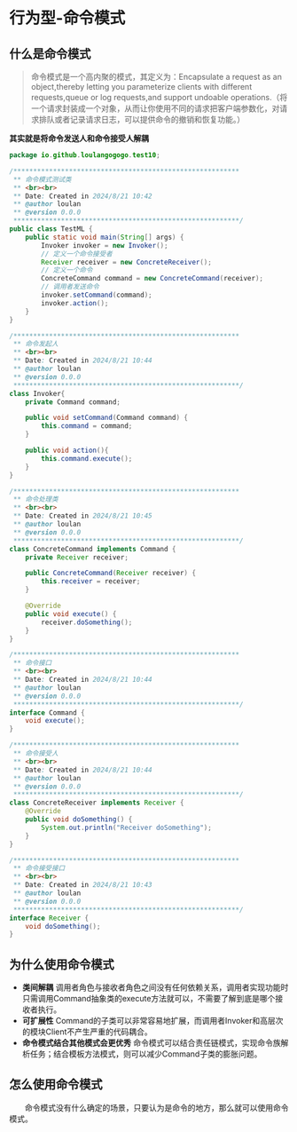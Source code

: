 # 行为型-命令模式

## 什么是命令模式

> 命令模式是一个高内聚的模式，其定义为：Encapsulate a request as an object,thereby letting you parameterize clients with different requests,queue or log requests,and support undoable operations.（将一个请求封装成一个对象，从而让你使用不同的请求把客户端参数化，对请求排队或者记录请求日志，可以提供命令的撤销和恢复功能。）

**其实就是将命令发送人和命令接受人解耦**



```java
package io.github.loulangogogo.test10;

/*********************************************************
 ** 命令模式测试类
 ** <br><br>
 ** Date: Created in 2024/8/21 10:42
 ** @author loulan
 ** @version 0.0.0
 *********************************************************/
public class TestML {
    public static void main(String[] args) {
        Invoker invoker = new Invoker();
        // 定义一个命令接受者
        Receiver receiver = new ConcreteReceiver();
        // 定义一个命令
        ConcreteCommand command = new ConcreteCommand(receiver);
        // 调用者发送命令
        invoker.setCommand(command);
        invoker.action();
    }
}

/*********************************************************
 ** 命令发起人
 ** <br><br>
 ** Date: Created in 2024/8/21 10:44
 ** @author loulan
 ** @version 0.0.0
 *********************************************************/
class Invoker{
    private Command command;

    public void setCommand(Command command) {
        this.command = command;
    }

    public void action(){
        this.command.execute();
    }
}

/*********************************************************
 ** 命令处理类
 ** <br><br>
 ** Date: Created in 2024/8/21 10:45
 ** @author loulan
 ** @version 0.0.0
 *********************************************************/
class ConcreteCommand implements Command {
    private Receiver receiver;

    public ConcreteCommand(Receiver receiver) {
        this.receiver = receiver;
    }

    @Override
    public void execute() {
        receiver.doSomething();
    }
}

/*********************************************************
 ** 命令接口
 ** <br><br>
 ** Date: Created in 2024/8/21 10:44
 ** @author loulan
 ** @version 0.0.0
 *********************************************************/
interface Command {
    void execute();
}

/*********************************************************
 ** 命令接受人
 ** <br><br>
 ** Date: Created in 2024/8/21 10:44
 ** @author loulan
 ** @version 0.0.0
 *********************************************************/
class ConcreteReceiver implements Receiver {
    @Override
    public void doSomething() {
        System.out.println("Receiver doSomething");
    }
}

/*********************************************************
 ** 命令接受接口
 ** <br><br>
 ** Date: Created in 2024/8/21 10:43
 ** @author loulan
 ** @version 0.0.0
 *********************************************************/
interface Receiver {
    void doSomething();
}

```





## 为什么使用命令模式

- **类间解耦**
  调用者角色与接收者角色之间没有任何依赖关系，调用者实现功能时只需调用Command抽象类的execute方法就可以，不需要了解到底是哪个接收者执行。
- **可扩展性**
  Command的子类可以非常容易地扩展，而调用者Invoker和高层次的模块Client不产生严重的代码耦合。
- **命令模式结合其他模式会更优秀**
  命令模式可以结合责任链模式，实现命令族解析任务；结合模板方法模式，则可以减少Command子类的膨胀问题。



## 怎么使用命令模式

&emsp;&emsp;命令模式没有什么确定的场景，只要认为是命令的地方，那么就可以使用命令模式。